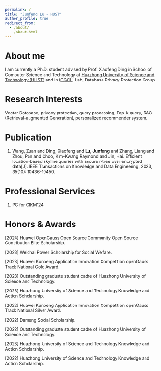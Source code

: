 ```yaml
---
permalink: /
title: "Junfeng Lu - HUST"
author_profile: true
redirect_from: 
  - /about/
  - /about.html
---
```


# About me

I am currently a Ph.D. student advised by Prof. Xiaofeng Ding in School of Computer Science and Technology at [Huazhong University of Science and Technology (HUST)](https://www.hust.edu.cn/) and in ([CGCL](http://grid.hust.edu.cn/)) Lab, Database Privacy Protection Group. 

# Research Interests

Vector Database, privacy protection, query processing, Top-k query, RAG (Retrieval-augmented Generation), personalized recommender system.

# Publication

1. Wang, Zuan and Ding, Xiaofeng and **Lu, Junfeng** and Zhang, Liang and Zhou, Pan and Choo, Kim-Kwang Raymond and Jin, Hai. Efficient location-based skyline queries with secure r-tree over encrypted data[J]. IEEE Transactions on Knowledge and Data Engineering, 2023, 35(10): 10436-10450.

# Professional Services

1. PC for CIKM'24.

# Honors & Awards

[2024] Huawei OpenGauss Open Source Community Open Source Contribution Elite Scholarship.

[2023] Weichai Power Scholarship for Social Welfare.

[2023] Huawei Kunpeng Application Innovation Competition openGauss Track National Gold Award.

[2023] Outstanding graduate student cadre of Huazhong University of Science and Technology.

[2023] Huazhong University of Science and Technology Knowledge and Action Scholarship.

[2022] Huawei Kunpeng Application Innovation Competition openGauss Track National Silver Award.

[2022] Dameng Social Scholarship.

[2022] Outstanding graduate student cadre of Huazhong University of Science and Technology.

[2023] Huazhong University of Science and Technology Knowledge and Action Scholarship.

[2022] Huazhong University of Science and Technology Knowledge and Action Scholarship.
